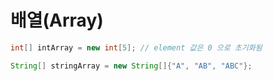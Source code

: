 # 배열(Array)

```java
int[] intArray = new int[5]; // element 값은 0 으로 초기화됨
```

```java
String[] stringArray = new String[]{"A", "AB", "ABC"};
```
